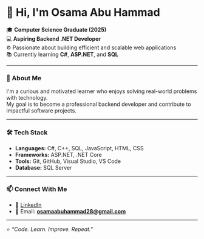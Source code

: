 # 👋 Hi, I'm Osama Abu Hammad  

🎓 **Computer Science Graduate (2025)**  
💻 **Aspiring Backend .NET Developer**  
⚙️ Passionate about building efficient and scalable web applications  
📚 Currently learning **C#**, **ASP.NET**, and **SQL**  

---

### 🧠 About Me  
I'm a curious and motivated learner who enjoys solving real-world problems with technology.  
My goal is to become a professional backend developer and contribute to impactful software projects.  

---

### 🛠️ Tech Stack  
- **Languages:** C#, C++, SQL, JavaScript, HTML, CSS  
- **Frameworks:** ASP.NET, .NET Core  
- **Tools:** Git, GitHub, Visual Studio, VS Code  
- **Database:** SQL Server  

---

### 📫 Connect With Me  
- 💼 [LinkedIn](https://www.linkedin.com/in/osama-abu-hammad-54232a215)  
- 📧 Email: **osamaabuhammad28@gmail.com**  

---

⭐ *“Code. Learn. Improve. Repeat.”*
